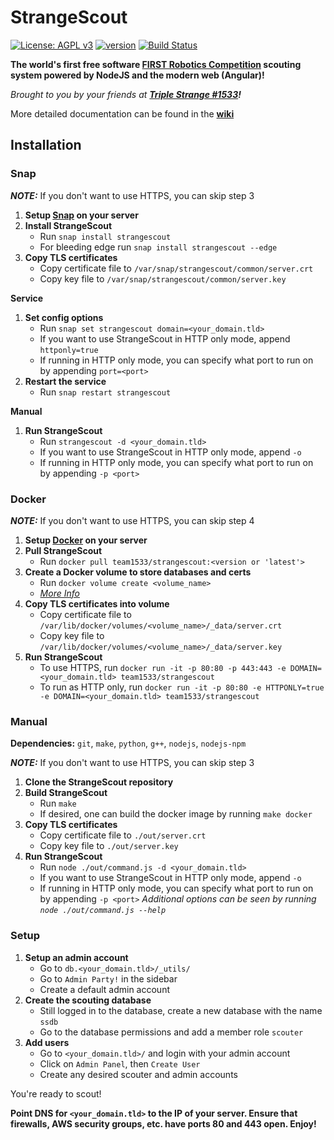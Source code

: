 # StrangeScout

[![License: AGPL v3](https://img.shields.io/badge/License-AGPL%20v3-blue.svg)](https://www.gnu.org/licenses/agpl-3.0)
[![version](https://img.shields.io/github/tag-date/triplestrange/strangescout.svg?label=version&style=flat)](https://github.com/triplestrange/StrangeScout/releases/)
[![Build Status](https://travis-ci.com/triplestrange/StrangeScout.svg?branch=master)](https://travis-ci.com/triplestrange/StrangeScout)

**The world's first free software [FIRST Robotics Competition](https://firstinspires.org) scouting system powered by NodeJS and the modern web (Angular)!**

_Brought to you by your friends at **[Triple Strange #1533](http://ecgrobotics.org)!**_

More detailed documentation can be found in the **[wiki](https://github.com/triplestrange/StrangeScout/wiki/)**

## Installation

### Snap

***NOTE:*** If you don't want to use HTTPS, you can skip step 3
1. **Setup [Snap](https://snapcraft.io/) on your server**
2. **Install StrangeScout**
	- Run `snap install strangescout`
	- For bleeding edge run `snap install strangescout --edge`
3. **Copy TLS certificates**
	- Copy certificate file to `/var/snap/strangescout/common/server.crt`
	- Copy key file to `/var/snap/strangescout/common/server.key`

**Service**
1. **Set config options**
	- Run `snap set strangescout domain=<your_domain.tld>`
	- If you want to use StrangeScout in HTTP only mode, append `httponly=true`
	- If running in HTTP only mode, you can specify what port to run on by appending `port=<port>`
2. **Restart the service**
	- Run `snap restart strangescout`

**Manual**
1. **Run StrangeScout**
	- Run `strangescout -d <your_domain.tld>`
	- If you want to use StrangeScout in HTTP only mode, append `-o`
	- If running in HTTP only mode, you can specify what port to run on by appending `-p <port>`

### Docker

***NOTE:*** If you don't want to use HTTPS, you can skip step 4
1. **Setup [Docker](https://www.docker.com/) on your server**
2. **Pull StrangeScout**
	- Run `docker pull team1533/strangescout:<version or 'latest'>`
3. **Create a Docker volume to store databases and certs**
	- Run `docker volume create <volume_name>`
	- *[More Info](https://docs.docker.com/engine/reference/commandline/volume_create/)*
4. **Copy TLS certificates into volume**
	- Copy certificate file to `/var/lib/docker/volumes/<volume_name>/_data/server.crt`
	- Copy key file to `/var/lib/docker/volumes/<volume_name>/_data/server.key`
5. **Run StrangeScout**
	- To use HTTPS, run `docker run -it -p 80:80 -p 443:443 -e DOMAIN=<your_domain.tld> team1533/strangescout`
	- To run as HTTP only, run `docker run -it -p 80:80 -e HTTPONLY=true -e DOMAIN=<your_domain.tld> team1533/strangescout`

### Manual

**Dependencies:** `git`, `make`, `python`, `g++`, `nodejs`, `nodejs-npm`

***NOTE:*** If you don't want to use HTTPS, you can skip step 3
1. **Clone the StrangeScout repository**
2. **Build StrangeScout**
	- Run `make`
	- If desired, one can build the docker image by running `make docker`
3. **Copy TLS certificates**
	- Copy certificate file to `./out/server.crt`
	- Copy key file to `./out/server.key`
4. **Run StrangeScout**
	- Run `node ./out/command.js -d <your_domain.tld>`
	- If you want to use StrangeScout in HTTP only mode, append `-o`
	- If running in HTTP only mode, you can specify what port to run on by appending `-p <port>`
	*Additional options can be seen by running `node ./out/command.js --help`*

### Setup

1. **Setup an admin account**
	- Go to `db.<your_domain.tld>/_utils/`
	- Go to `Admin Party!` in the sidebar
	- Create a default admin account
2. **Create the scouting database**
	- Still logged in to the database, create a new database with the name `ssdb`
	- Go to the database permissions and add a member role `scouter`
3. **Add users**
	- Go to `<your_domain.tld>/` and login with your admin account
	- Click on `Admin Panel`, then `Create User`
	- Create any desired scouter and admin accounts

You're ready to scout!

**Point DNS for `<your_domain.tld>` to the IP of your server. Ensure that firewalls, AWS security groups, etc. have ports 80 and 443 open. Enjoy!**
